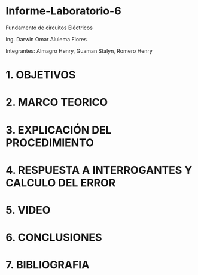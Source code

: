 # Informe-Laboratorio-6

Fundamento de circuitos Eléctricos

Ing. Darwin Omar Alulema Flores

Integrantes: Almagro Henry, Guaman Stalyn, Romero Henry

# 1. OBJETIVOS
# 2. MARCO TEORICO
# 3. EXPLICACIÓN DEL PROCEDIMIENTO
# 4. RESPUESTA A INTERROGANTES Y CALCULO DEL ERROR
# 5. VIDEO
# 6. CONCLUSIONES
# 7. BIBLIOGRAFIA
